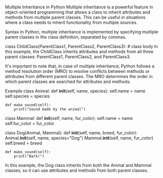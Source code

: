 Multiple Inheritance in Python
Multiple inheritance is a powerful feature in object-oriented programming that allows a class to inherit attributes and methods from multiple parent classes. This can be useful in situations where a class needs to inherit functionality from multiple sources.

Syntax
In Python, multiple inheritance is implemented by specifying multiple parent classes in the class definition, separated by commas.

class ChildClass(ParentClass1, ParentClass2, ParentClass3):
    # class body
In this example, the ChildClass inherits attributes and methods from all three parent classes: ParentClass1, ParentClass2, and ParentClass3.

It's important to note that, in case of multiple inheritance, Python follows a method resolution order (MRO) to resolve conflicts between methods or attributes from different parent classes. The MRO determines the order in which parent classes are searched for attributes and methods.

Example
class Animal:
    def __init__(self, name, species):
        self.name = name
        self.species = species
        
    def make_sound(self):
        print("Sound made by the animal")
        
class Mammal:
    def __init__(self, name, fur_color):
        self.name = name
        self.fur_color = fur_color
        
class Dog(Animal, Mammal):
    def __init__(self, name, breed, fur_color):
        Animal.__init__(self, name, species="Dog")
        Mammal.__init__(self, name, fur_color)
        self.breed = breed
        
    def make_sound(self):
        print("Bark!")
In this example, the Dog class inherits from both the Animal and Mammal classes, so it can use attributes and methods from both parent classes.